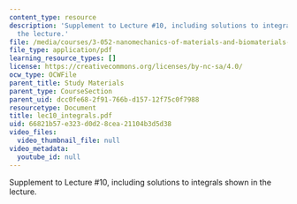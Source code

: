 ```yaml
---
content_type: resource
description: 'Supplement to Lecture #10, including solutions to integrals shown in
  the lecture.'
file: /media/courses/3-052-nanomechanics-of-materials-and-biomaterials-spring-2007/66821b57e323d0d28cea21104b3d5d38_lec10_integrals.pdf
file_type: application/pdf
learning_resource_types: []
license: https://creativecommons.org/licenses/by-nc-sa/4.0/
ocw_type: OCWFile
parent_title: Study Materials
parent_type: CourseSection
parent_uid: dcc0fe68-2f91-766b-d157-12f75c0f7988
resourcetype: Document
title: lec10_integrals.pdf
uid: 66821b57-e323-d0d2-8cea-21104b3d5d38
video_files:
  video_thumbnail_file: null
video_metadata:
  youtube_id: null
---
```

Supplement to Lecture #10, including solutions to integrals shown in the lecture.
